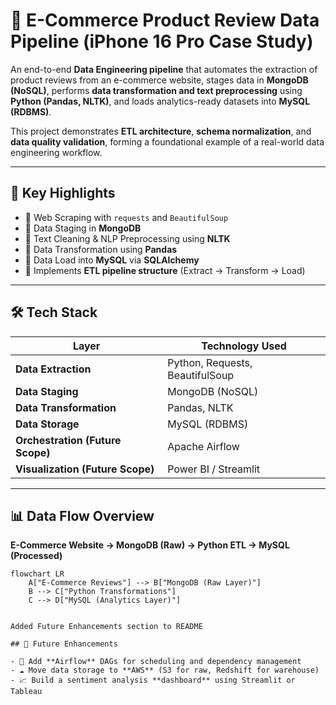 # 🧩 E-Commerce Product Review Data Pipeline (iPhone 16 Pro Case Study)

An end-to-end **Data Engineering pipeline** that automates the extraction of product reviews from an e-commerce website, stages data in **MongoDB (NoSQL)**, performs **data transformation and text preprocessing** using **Python (Pandas, NLTK)**, and loads analytics-ready datasets into **MySQL (RDBMS)**.  

This project demonstrates **ETL architecture**, **schema normalization**, and **data quality validation**, forming a foundational example of a real-world data engineering workflow.

---

## 🧠 Key Highlights

- 🔹 Web Scraping with `requests` and `BeautifulSoup`
- 🔹 Data Staging in **MongoDB**
- 🔹 Text Cleaning & NLP Preprocessing using **NLTK**
- 🔹 Data Transformation using **Pandas**
- 🔹 Data Load into **MySQL** via **SQLAlchemy**
- 🔹 Implements **ETL pipeline structure** (Extract → Transform → Load)

---

## 🛠️ Tech Stack

| Layer | Technology Used |
|-------|------------------|
| **Data Extraction** | Python, Requests, BeautifulSoup |
| **Data Staging** | MongoDB (NoSQL) |
| **Data Transformation** | Pandas, NLTK |
| **Data Storage** | MySQL (RDBMS) |
| **Orchestration (Future Scope)** | Apache Airflow |
| **Visualization (Future Scope)** | Power BI / Streamlit |

---

## 📊 Data Flow Overview

**E-Commerce Website → MongoDB (Raw) → Python ETL → MySQL (Processed)**  

```mermaid
flowchart LR
    A["E-Commerce Reviews"] --> B["MongoDB (Raw Layer)"]
    B --> C["Python Transformations"]
    C --> D["MySQL (Analytics Layer)"]


Added Future Enhancements section to README

## 🚀 Future Enhancements

- 🧾 Add **Airflow** DAGs for scheduling and dependency management  
- ☁️ Move data storage to **AWS** (S3 for raw, Redshift for warehouse)  
- 📈 Build a sentiment analysis **dashboard** using Streamlit or Tableau  

